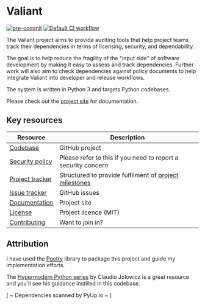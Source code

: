 # Valiant
[![pre-commit](https://img.shields.io/badge/pre--commit-enabled-brightgreen?logo=pre-commit&logoColor=white)](https://github.com/pre-commit/pre-commit)
[![Default CI workflow](https://github.com/pomes/valiant/workflows/Default%20CI%20workflow/badge.svg)](https://github.com/pomes/valiant/actions?query=workflow%3A%22Default+CI+workflow%22)

The Valiant project aims to provide auditing tools that help project teams
track their dependencies in terms of licensing, security, and dependability.

The goal is to help reduce the fragility of the "input side" of software development
by making it easy to assess and track dependencies. Further work will also aim to
check dependencies against policy documents to help integrate Valiant into developer
and release workflows.

The system is written in Python 3 and targets Python codebases.

Please check out the [project site](http://pomes.github.io/valiant)
for documentation.

## Key resources

| Resource | Description |
| -------- | ----------- |
| [Codebase](https://github.com/pomes/valiant) | GitHub project |
| [Security policy](https://github.com/pomes/valiant/blob/master/SECURITY.md) | Please refer to this if you need to report a security concern |
| [Project tracker](https://github.com/pomes/valiant/projects/1) | Structured to provide fulfilment of [project milestones](https://github.com/pomes/valiant/milestones) |
| [Issue tracker](https://github.com/pomes/valiant/issues) | GitHub issues |
| [Documentation](http://pomes.github.io/valiant) | Project site |
| [License](https://github.com/pomes/valiant/blob/master/LICENSE) | Project licence (MIT) |
| [Contributing](https://github.com/pomes/valiant/blob/master/CONTRIBUTING.md) | Want to join in? |

## Attribution

I have used the [Poetry](https://github.com/python-poetry/poetry) library to package
this project and guide my implementation efforts.

The [Hypermodern Python series](https://cjolowicz.github.io/posts/hypermodern-python-01-setup/) by
Claudio Jolowicz is a great resource and you'll see his guidance instilled in this codebase.

[ ~ Dependencies scanned by PyUp.io ~ ]
